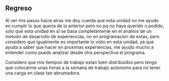 ## Regreso
Al ver mis pasos hacia atras me doy cuenta que esta unidad no me ayudo en cumplir lo que queria de la anterior pero no pq no haya querido o podido, solo que esta unidad en si se basa completamente en el analisis de un metodo de desarrollo de experiencias, no en programacion de estas, pero considero que igualmente es importante lo visto en esta unidad, ya que ayuda a saber que hacer en proximas experiencias, me ayudo mucho a entender como puedo analizar desde otra perspectiva el programa. 

Considero que mis tiempos de trabajo estan bien distribuidos pero tengo que colocarme unas horas a la semana de trabajo autonomo para no tener una carga en clase tan abrumadora.
